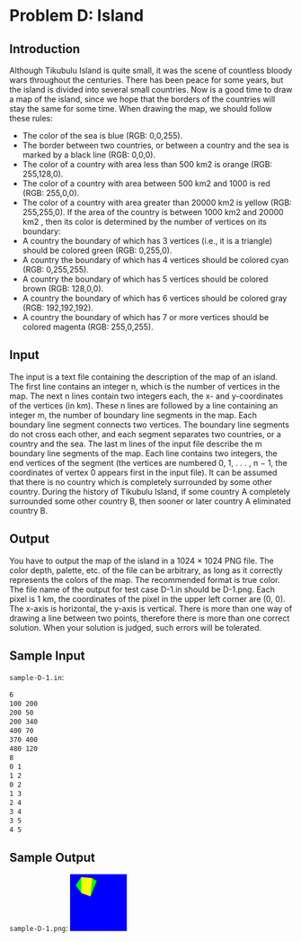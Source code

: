 # Problem D: Island
## Introduction
Although Tikubulu Island is quite small, it was the scene of countless bloody wars throughout the centuries.
There has been peace for some years, but the island is divided into several small countries. Now is a good
time to draw a map of the island, since we hope that the borders of the countries will stay the same for
some time. When drawing the map, we should follow these rules:
- The color of the sea is blue (RGB: 0,0,255).
- The border between two countries, or between a country and the sea is marked by a black line
(RGB: 0,0,0).
- The color of a country with area less than 500 km2 is orange (RGB: 255,128,0).
- The color of a country with area between 500 km2 and 1000 is red (RGB: 255,0,0).
- The color of a country with area greater than 20000 km2 is yellow (RGB: 255,255,0).
If the area of the country is between 1000 km2 and 20000 km2 , then its color is determined by the number
of vertices on its boundary:
- A country the boundary of which has 3 vertices (i.e., it is a triangle) should be colored green
(RGB: 0,255,0).
- A country the boundary of which has 4 vertices should be colored cyan (RGB: 0,255,255).
- A country the boundary of which has 5 vertices should be colored brown (RGB: 128,0,0).
- A country the boundary of which has 6 vertices should be colored gray (RGB: 192,192,192).
- A country the boundary of which has 7 or more vertices should be colored magenta (RGB: 255,0,255).

## Input
The input is a text file containing the description of the map of an island. The first line contains an integer
n, which is the number of vertices in the map. The next n lines contain two integers each, the x- and
y-coordinates of the vertices (in km). These n lines are followed by a line containing an integer m, the
number of boundary line segments in the map. Each boundary line segment connects two vertices. The
boundary line segments do not cross each other, and each segment separates two countries, or a country
and the sea. The last m lines of the input file describe the m boundary line segments of the map. Each
line contains two integers, the end vertices of the segment (the vertices are numbered 0, 1, . . . , n − 1, the
coordinates of vertex 0 appears first in the input file).
It can be assumed that there is no country which is completely surrounded by some other country.
During the history of Tikubulu Island, if some country A completely surrounded some other country B,
then sooner or later country A eliminated country B.

## Output
You have to output the map of the island in a 1024 × 1024 PNG file. The color depth, palette, etc. of the
file can be arbitrary, as long as it correctly represents the colors of the map. The recommended format is
true color. The file name of the output for test case D-1.in should be D-1.png. Each pixel is 1 km, the
coordinates of the pixel in the upper left corner are (0, 0). The x-axis is horizontal, the y-axis is vertical.
There is more than one way of drawing a line between two points, therefore there is more than one
correct solution. When your solution is judged, such errors will be tolerated.

## Sample Input
`sample-D-1.in`:
```
6
100 200
200 50
200 340
400 70
370 400
480 120
8
0 1
1 2
0 2
1 3
2 4
3 4
3 5
4 5
```
## Sample Output
`sample-D-1.png`:
<img src="sample-D-1.refout.png?raw=true" width="20%" />
